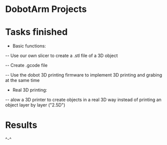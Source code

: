 # DobotArm Projects

# Tasks finished

- Basic functions:

-- Use our own slicer to create a .stl file of a 3D object

-- Create .gcode file

-- Use the dobot 3D printing firmware to implement 3D printing and grabing at the same time

- Real 3D printing:

-- alow a 3D printer to create objects in a real 3D way instead of printing an object layer by layer ("2.5D")

# Results

^-^
